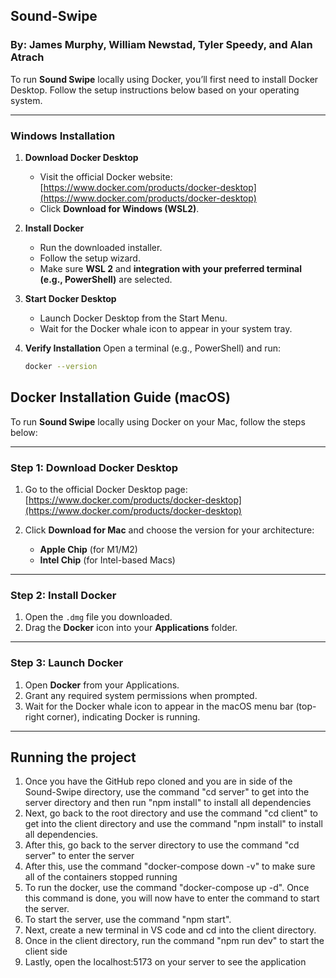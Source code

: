 ## Sound-Swipe

### By: James Murphy, William Newstad, Tyler Speedy, and Alan Atrach

To run **Sound Swipe** locally using Docker, you’ll first need to install Docker Desktop. Follow the setup instructions below based on your operating system.

---

### Windows Installation

1. **Download Docker Desktop**
   - Visit the official Docker website:  
     [https://www.docker.com/products/docker-desktop](https://www.docker.com/products/docker-desktop)
   - Click **Download for Windows (WSL2)**.

2. **Install Docker**
   - Run the downloaded installer.
   - Follow the setup wizard.
   - Make sure **WSL 2** and **integration with your preferred terminal (e.g., PowerShell)** are selected.

3. **Start Docker Desktop**
   - Launch Docker Desktop from the Start Menu.
   - Wait for the Docker whale icon to appear in your system tray.

4. **Verify Installation**
   Open a terminal (e.g., PowerShell) and run:
   ```bash
   docker --version


## Docker Installation Guide (macOS)

To run **Sound Swipe** locally using Docker on your Mac, follow the steps below:

---

### Step 1: Download Docker Desktop

1. Go to the official Docker Desktop page:  
   [https://www.docker.com/products/docker-desktop](https://www.docker.com/products/docker-desktop)

2. Click **Download for Mac** and choose the version for your architecture:
   - **Apple Chip** (for M1/M2)
   - **Intel Chip** (for Intel-based Macs)

---

### Step 2: Install Docker

1. Open the `.dmg` file you downloaded.
2. Drag the **Docker** icon into your **Applications** folder.

---

### Step 3: Launch Docker

1. Open **Docker** from your Applications.
2. Grant any required system permissions when prompted.
3. Wait for the Docker whale icon to appear in the macOS menu bar (top-right corner), indicating Docker is running.

---

## Running the project

1. Once you have the GitHub repo cloned and you are in side of the Sound-Swipe directory, use the command "cd server" to get into the server directory and then run "npm install" to install all dependencies
2. Next, go back to the root directory and use the command "cd client" to get into the client directory and use the command "npm install" to install all dependencies.
3. After this, go back to the server directory to use the command "cd server" to enter the server
4. After this, use the command "docker-compose down -v" to make sure all of the containers stopped running
5. To run the docker, use the command "docker-compose up -d". Once this command is done, you will now have to enter the command to start the server.
6. To start the server, use the command "npm start".
7. Next, create a new terminal in VS code and cd into the client directory.
8. Once in the client directory, run the command "npm run dev" to start the client side
9. Lastly, open the localhost:5173 on your server to see the application
